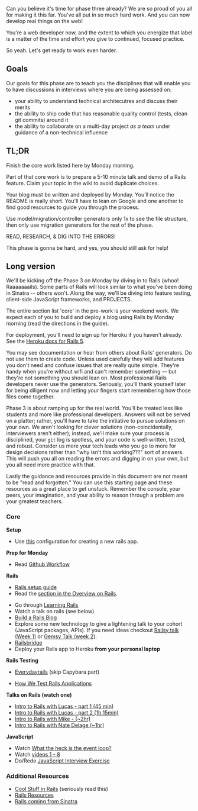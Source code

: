 Can you believe it's time for phase three already? We are so proud of you all
for making it this far. You've all put in so much hard work. And you can now
develop real things on the web!

You're a web developer now, and the extent to which you energize that label is
a matter of the time and effort you give to continued, focused practice.

So yeah. Let's get ready to work even harder.

## Goals

Our goals for this phase are to teach you the disciplines that will enable you
to have discussions in interviews where you are being assessed on:

* your ability to understand technical architecutres and discuss their merits
* the ability to ship code that has reasonable quality control (tests, clean git commits) around it
* the ability to collaborate on a multi-day project _as a team_ under guidance of a non-technical influence

## TL;DR

Finish the core work listed here by Monday morning.

Part of that core work is to prepare a 5-10 minute talk and demo of a Rails
feature. Claim your topic in the wiki to avoid duplicate choices.

Your blog must be written and deployed by Monday. You'll notice the README is
really short. You'll have to lean on Google and one another to find good
resources to guide you through the process.

Use model/migration/controller generators only 1x to see the file structure,
then only use migration generators for the rest of the phase.

READ, RESEARCH, & DIG INTO THE ERRORS!

This phase is gonna be hard, and yes, you should still ask for help!

## Long version

We'll be kicking off the Phase 3 on Monday by diving in to Rails (whoo!
Raaaaaaails). Some parts of Rails will look similar to what you've been doing
in Sinatra -- others won't. Along the way, we'll be diving into feature
testing, client-side JavaScript frameworks, and PROJECTS.

The entire section list 'core' in the pre-work is your weekend work.  We expect
each of you to build and deploy a blog using Rails by Monday morning (read the
directions in the guide).

For deployment, you'll need to sign up for Heroku if you haven't already. See
the [Heroku docs for Rails 5][Heroku Rails5].

You may see documentation or hear from others about Rails' generators. Do not
use them to create code. Unless used carefully they will add features you don't
need and confuse issues that are really quite simple. They're handy when you're
without wifi and can't remember something &mdash; but they're not something you
should lean on. Most professional Rails developers never use the generators.
Seriously, you'll thank yourself later for being diligent now and letting your
fingers start remembering how those files come together.

Phase 3 is about ramping up for the real world. You'll be treated less like
students and more like professional developers. Answers will not be served on a
platter; rather, you'll have to take the initiative to pursue solutions on your
own. We aren't looking for clever solutions (non-coincidentally, interviewers
aren't either); instead, we'll make sure your process is disciplined, your `git`
log is spotless, and your code is well-written, tested, and robust. Consider us
more your tech leads who you go to more for design decisions rather than "why
isn't this working???" sort of answers.  This will push you all on reading the
errors and digging in on your own, but you all need more practice with that.

Lastly the guidance and resources provide in this document are not meant to be
"read and forgotten." You can use this starting page and these resources as a
great place to get unstuck. Remember the console, your peers, your imagination,
and your ability to reason through a problem are your greatest teachers.

### Core

**Setup**

- Use [this](https://gist.github.com/panw/1523e7289825583bfc45842d20914636) configuration for creating a new rails app.

**Prep for Monday**

* Read [Github Workflow](../resources/git-workflow.md)

**Rails**

- [Rails setup guide](https://gist.github.com/panw/1523e7289825583bfc45842d20914636)
- Read the [section in the Overview on Rails](../resources/intro-to-p3.md#on-rails).
* Go through [Learning Rails](../phase-3-prep/learning-rails.md)
* Watch a talk on rails (see below)
* [Build a Rails Blog](../../../../rails-blog-challenge)
* Explore some new technology to give a lightening talk to your cohort (JavaScript packages, APIs). If you need ideas checkout [Railsy talk (Week 1)](../resources/railsy-talk-topics.md) or [Gemsy Talk (week 2)](../resources/gemsy_talk_topics.md).
* [Railsbridge](http://docs.railsbridge.org/job-board/)
* Deploy your Rails app to Heroku **from your personal laptop**

**Rails Testing**

- [Everydayrails](https://everydayrails.com/2012/03/12/testing-series-intro.html) (skip Capybara part)

- [How We Test Rails Applications](https://robots.thoughtbot.com/how-we-test-rails-applications)

**Talks on Rails (watch one)**
- [Intro to Rails with Lucas - part 1 (45 min)](https://talks.devbootcamp.com/intro-to-rails-part-1)
- [Intro to Rails with Lucas - part 2 (1h 15min)](https://talks.devbootcamp.com/intro-to-rails-part-2)
- [Intro to Rails with Mike - (~2hr)](https://talks.devbootcamp.com/2014-coyotes-aeu-intro-to-rails)
- [Intro to Rails with Nate Delage (~1hr)](https://talks.devbootcamp.com/rails-intro-1)

**JavaScript**

- Watch [What the heck is the event loop?](https://youtu.be/8aGhZQkoFbQ)
- Watch [videos 1 - 8](https://www.youtube.com/playlist?list=PL0zVEGEvSaeEd9hlmCXrk5yUyqUag-n84)
- Do/Redo [JavaScript Interview Exercise](https://github.com/nyc-coyotes-2016/p2-javascript-interview-exercises/blob/master/javascript-fundamentals.md)

### Additional Resources

- [Cool Stuff in Rails](../resources/cool-stuff-in-rails.md) (seriously read this)
- [Rails Resources](../resources/rails-resources.md)
- [Rails coming from Sinatra](../phase-3-prep/rails-sinatra.md)

[Heroku Rails5]: https://devcenter.heroku.com/articles/getting-started-with-rails5
